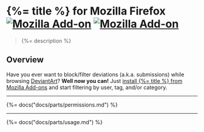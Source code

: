 # {%= title %} for Mozilla Firefox [![Mozilla Add-on][firefox-image-version]][firefox-url] [![Mozilla Add-on][firefox-image-download]][firefox-url]

> {%= description %}

## Overview
Have you ever want to block/filter deviations (a.k.a. submissions) while browsing [DeviantArt](https://www.deviantart.com)? **Well now you can!** Just [install {%= title %} from Mozilla Add-ons][firefox-url] and start filtering by user, tag, and/or category.

* * *

{%= docs("docs/parts/permissions.md") %}

* * *

{%= docs("docs/parts/usage.md") %}

[firefox-url]: https://addons.mozilla.org/en-US/firefox/addon/deviantart-filter/
[firefox-image-download]: https://img.shields.io/amo/d/deviantart-filter.svg
[firefox-image-version]: https://img.shields.io/amo/v/deviantart-filter.svg
